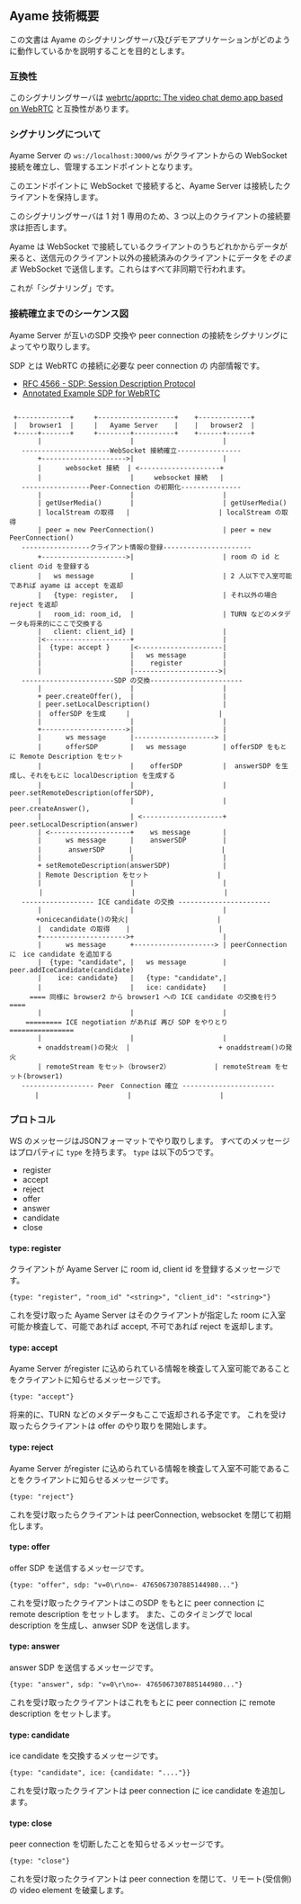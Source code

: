 ## Ayame 技術概要

この文書は Ayame のシグナリングサーバ及びデモアプリケーションがどのように動作しているかを説明することを目的とします。

### 互換性

このシグナリングサーバは [webrtc/apprtc: The video chat demo app based on WebRTC](https://github.com/webrtc/apprtc) と互換性があります。

### シグナリングについて

Ayame Server の `ws://localhost:3000/ws` がクライアントからの WebSocket 接続を確立し、管理するエンドポイントとなります。

このエンドポイントに WebSocket で接続すると、Ayame Server は接続したクライアントを保持します。

このシグナリングサーバは 1 対 1 専用のため、3 つ以上のクライアントの接続要求は拒否します。

Ayame は WebSocket で接続しているクライアントのうちどれかからデータが来ると、送信元のクライアント以外の接続済みのクライアントにデータを*そのまま* WebSocket で送信します。これらはすべて非同期で行われます。

これが「シグナリング」です。

### 接続確立までのシーケンス図

Ayame Server が互いのSDP 交換や peer connection の接続をシグナリングによってやり取りします。

SDP とは WebRTC の接続に必要な peer connection の 内部情報です。 

- [RFC 4566 \- SDP: Session Description Protocol](https://tools.ietf.org/html/rfc4566)
- [Annotated Example SDP for WebRTC](https://tools.ietf.org/html/draft-ietf-rtcweb-sdp-11)

 ```

  +-------------+     +-------------------+    +-------------+
  |   browser1  |     |   Ayame Server    |    |   browser2  |
  +-----+-------+     +--------+----------+    +------+------+
        |                      |                      |
    ----------------------WebSocket 接続確立----------------
        +--------------------->|                      |
        |      websocket 接続  | <--------------------+
        |                      |     websocket 接続   |
    -----------------Peer-Connection の初期化---------------
        |                      |                      |
        | getUserMedia()       |                      | getUserMedia() 
        | localStream の取得   |                      | localStream の取得 
        | peer = new PeerConnection()                 | peer = new PeerConnection()
    -----------------クライアント情報の登録----------------------
        +--------------------->|                      | room の id と client のid を登録する
        |   ws message         |                      | 2 人以下で入室可能であれば ayame は accept を返却
        |   {type: register,   |                      | それ以外の場合 reject を返却
        |   room_id: room_id,  |                      | TURN などのメタデータも将来的にここで交換する
        |   client: client_id} |                      |
        |<---------------------+                      |
        |  {type: accept }     |<---------------------|
        |                      |   ws message         | 
        |                      |    register          |  
        |                      |--------------------->|
    -----------------------SDP の交換-----------------------
        |                      |                      |
        + peer.createOffer(),  |                      |
        | peer.setLocalDescription()                  |
        |  offerSDP を生成     |                      |
        |                      |                      |
        +--------------------->|                      |
        |      ws message      |--------------------> |
        |      offerSDP        |   ws message         | offerSDP をもとに Remote Description をセット
        |                      |    offerSDP          |  answerSDP を生成し、それをもとに localDescription を生成する
        |                      |                      |　peer.setRemoteDescription(offerSDP),
        |                      |                      |  peer.createAnswer(),
        |                      | <--------------------+  peer.setLocalDescription(answer)
        | <--------------------+    ws message        |
        |      ws message      |    answerSDP         |
        |     　answerSDP      |                      |
        |                      |                      |
        + setRemoteDescription(answerSDP)             |
        | Remote Description をセット                 |
        |                      |                      |
　   　 |                      |                      |
    ------------------ ICE candidate の交換 -----------------------
        |                      |                      |
　　　　+onicecandidate()の発火|                      |
        |  candidate の取得    |                      |
        +--------------------->+                      |
        |      ws message      +--------------------> | peerConnection に　ice candidate を追加する
        |  {type: "candidate", |   ws message         | peer.addIceCandidate(candidate)
        |    ice: candidate}   |   {type: "candidate",|
        |                      |   ice: candidate}    |　
      ==== 同様に browser2 から browser1 への ICE candidate の交換を行う ====
        |                      |                      |
     ========= ICE negotiation があれば 再び SDP をやりとり ================
        |                      |                      |
        + onaddstream()の発火  |                      + onaddstream()の発火
        | remoteStream をセット（browser2）           | remoteStream をセット(browser1)
    ------------------ Peer　Connection 確立 -----------------------
 　　   |                      |                      |　
```


### プロトコル

WS のメッセージはJSONフォーマットでやり取りします。
すべてのメッセージはプロパティに `type` を持ちます。
`type` は以下の5つです。

- register
- accept
- reject
- offer
- answer
- candidate
- close

#### type: register

クライアントが Ayame Server に room id, client id を登録するメッセージです。

```
{type: "register", "room_id" "<string>", "client_id": "<string>"}
```

これを受け取った Ayame Server はそのクライアントが指定した room に入室可能か検査して、可能であれば accept, 不可であれば reject を返却します。

#### type: accept

Ayame Server がregister に込められている情報を検査して入室可能であることをクライアントに知らせるメッセージです。

```
{type: "accept"}
```

将来的に、TURN などのメタデータもここで返却される予定です。
これを受け取ったらクライアントは offer のやり取りを開始します。

#### type: reject

Ayame Server がregister に込められている情報を検査して入室不可能であることをクライアントに知らせるメッセージです。

```
{type: "reject"}
```

これを受け取ったらクライアントは peerConnection, websocket を閉じて初期化します。

#### type: offer

offer SDP を送信するメッセージです。

```
{type: "offer", sdp: "v=0\r\no=- 4765067307885144980..."}
```

これを受け取ったクライアントはこのSDP をもとに peer connection に remote description をセットします。
また、このタイミングで local description を生成し、anwser SDP を送信します。

#### type: answer

answer SDP を送信するメッセージです。

```
{type: "answer", sdp: "v=0\r\no=- 4765067307885144980..."}
```

これを受け取ったクライアントはこれをもとに peer connection に remote description をセットします。

#### type: candidate

ice candidate を交換するメッセージです。

```
{type: "candidate", ice: {candidate: "...."}}
```

これを受け取ったクライアントは peer connection に ice candidate を追加します。

#### type: close

peer connection を切断したことを知らせるメッセージです。

```
{type: "close"}
```

これを受け取ったクライアントは peer connection を閉じて、リモート(受信側)の video element を破棄します。
